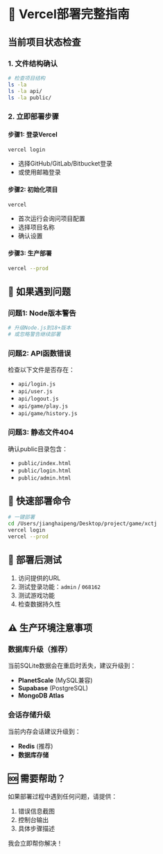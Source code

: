 # 🚀 Vercel部署完整指南

## 当前项目状态检查

### 1. 文件结构确认
```bash
# 检查项目结构
ls -la
ls -la api/
ls -la public/
```

### 2. 立即部署步骤

#### 步骤1: 登录Vercel
```bash
vercel login
```
- 选择GitHub/GitLab/Bitbucket登录
- 或使用邮箱登录

#### 步骤2: 初始化项目
```bash
vercel
```
- 首次运行会询问项目配置
- 选择项目名称
- 确认设置

#### 步骤3: 生产部署
```bash
vercel --prod
```

## 🔧 如果遇到问题

### 问题1: Node版本警告
```bash
# 升级Node.js到18+版本
# 或忽略警告继续部署
```

### 问题2: API函数错误
检查以下文件是否存在：
- `api/login.js`
- `api/user.js` 
- `api/logout.js`
- `api/game/play.js`
- `api/game/history.js`

### 问题3: 静态文件404
确认public目录包含：
- `public/index.html`
- `public/login.html`
- `public/admin.html`

## 🎯 快速部署命令

```bash
# 一键部署
cd /Users/jianghaipeng/Desktop/project/game/xctj
vercel login
vercel --prod
```

## 📱 部署后测试

1. 访问提供的URL
2. 测试登录功能：`admin` / `068162`
3. 测试游戏功能
4. 检查数据持久性

## ⚠️ 生产环境注意事项

### 数据库升级（推荐）
当前SQLite数据会在重启时丢失，建议升级到：
- **PlanetScale** (MySQL兼容)
- **Supabase** (PostgreSQL)
- **MongoDB Atlas**

### 会话存储升级
当前内存会话建议升级到：
- **Redis** (推荐)
- **数据库存储**

## 🆘 需要帮助？

如果部署过程中遇到任何问题，请提供：
1. 错误信息截图
2. 控制台输出
3. 具体步骤描述

我会立即帮你解决！